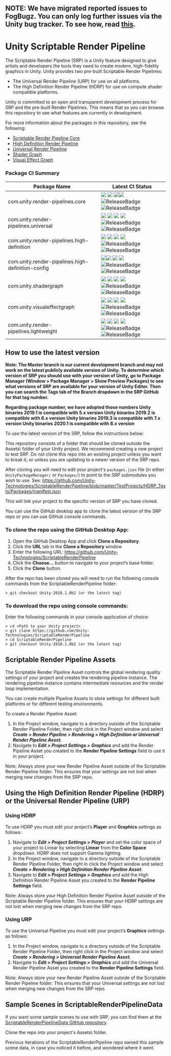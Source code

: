 ## NOTE: We have migrated reported issues to FogBugz. You can only log further issues via the Unity bug tracker. To see how, read [this](https://unity3d.com/unity/qa/bug-reporting).

# Unity Scriptable Render Pipeline
The Scriptable Render Pipeline (SRP) is a Unity feature designed to give artists and developers the tools they need to create modern, high-fidelity graphics in Unity. Unity provides two pre-built Scriptable Render Pipelines:

* The Universal Render Pipeline (URP) for use on all platforms.
* The High Definition Render Pipeline (HDRP) for use on compute shader compatible platforms.

Unity is committed to an open and transparent development process for SRP and the pre-built Render Pipelines. This means that so you can browse this repository to see what features are currently in development.

For more information about the packages in this repository, see the following:

* [Scriptable Render Pipeline Core](https://docs.unity3d.com/Packages/com.unity.render-pipelines.core@latest/index.html)
* [High Definition Render Pipeline](https://docs.unity3d.com/Packages/com.unity.render-pipelines.high-definition@latest/index.html)
* [Universal Render Pipeline](https://docs.unity3d.com/Packages/com.unity.render-pipelines.universal@latest/index.html)
* [Shader Graph](https://docs.unity3d.com/Packages/com.unity.shadergraph@latest/index.html)
* [Visual Effect Graph](https://docs.unity3d.com/Packages/com.unity.visualeffectgraph@latest/index.html)

### Package CI Summary

Package Name | Latest CI Status
------------ | ---------
com.unity.render-pipelines.core | [![](https://badge-proxy.cds.internal.unity3d.com/658ed6e2-cb73-4c17-909e-1c558e402f15)](https://badges.cds.internal.unity3d.com/packages/com.unity.render-pipelines.core/build-info?branch=7.x.x%2Frelease&testWorkflow=package-isolation) [![](https://badge-proxy.cds.internal.unity3d.com/d97b521a-469f-4c39-9176-efba794011d2)](https://badges.cds.internal.unity3d.com/packages/com.unity.render-pipelines.core/dependencies-info?branch=7.x.x%2Frelease&testWorkflow=updated-dependencies) [![](https://badge-proxy.cds.internal.unity3d.com/74b65e22-f1c3-4b3a-a6e9-6c1528314bc4)](https://badges.cds.internal.unity3d.com/packages/com.unity.render-pipelines.core/dependants-info)[![](https://badge-proxy.cds.internal.unity3d.com/ce5c4776-4467-468a-9251-ce9f232b3fdd)](https://badges.cds.internal.unity3d.com/packages/com.unity.render-pipelines.core/warnings-info?branch=7.x.x%2Frelease) ![ReleaseBadge](https://badge-proxy.cds.internal.unity3d.com/90be70c3-cd3c-4275-940c-8ca0262fb711) ![ReleaseBadge](https://badge-proxy.cds.internal.unity3d.com/73c999ed-fd64-4df1-a6b8-77df8cbfe50f)
com.unity.render-pipelines.universal | [![](https://badge-proxy.cds.internal.unity3d.com/83da995f-a4e5-46d7-8965-4dd38cc6d0a2)](https://badges.cds.internal.unity3d.com/packages/com.unity.render-pipelines.universal/build-info?branch=7.x.x%2Frelease&testWorkflow=package-isolation) [![](https://badge-proxy.cds.internal.unity3d.com/4758e59a-2dcb-40ee-8e41-6b779340a25b)](https://badges.cds.internal.unity3d.com/packages/com.unity.render-pipelines.universal/dependencies-info?branch=7.x.x%2Frelease&testWorkflow=updated-dependencies) [![](https://badge-proxy.cds.internal.unity3d.com/2eaeea22-a937-4476-ac4b-6071378be1ba)](https://badges.cds.internal.unity3d.com/packages/com.unity.render-pipelines.universal/dependants-info) [![](https://badge-proxy.cds.internal.unity3d.com/b15d41d5-df2b-4411-9413-7f8c8ea369be)](https://badges.cds.internal.unity3d.com/packages/com.unity.render-pipelines.universal/warnings-info?branch=7.x.x%2Frelease) ![ReleaseBadge](https://badge-proxy.cds.internal.unity3d.com/5a632a87-cc88-4414-be12-394dfeb934df) ![ReleaseBadge](https://badge-proxy.cds.internal.unity3d.com/28dfd57b-54d1-45ca-80d3-94d96dbbcfd0)
com.unity.render-pipelines.high-definition | [![](https://badge-proxy.cds.internal.unity3d.com/a8b1403f-68dd-4d9e-8198-39931007b1d2)](https://badges.cds.internal.unity3d.com/packages/com.unity.render-pipelines.high-definition/build-info?branch=7.x.x%2Frelease&testWorkflow=package-isolation) [![](https://badge-proxy.cds.internal.unity3d.com/1038f4d6-9ace-4e6e-aa5f-1793f222716d)](https://badges.cds.internal.unity3d.com/packages/com.unity.render-pipelines.high-definition/dependencies-info?branch=7.x.x%2Frelease&testWorkflow=updated-dependencies) [![](https://badge-proxy.cds.internal.unity3d.com/d3ed9e4b-d9c4-4401-b952-ed5808aafe44)](https://badges.cds.internal.unity3d.com/packages/com.unity.render-pipelines.high-definition/dependants-info) [![](https://badge-proxy.cds.internal.unity3d.com/7e6d655c-ce18-4546-8f2e-6ee85583f244)](https://badges.cds.internal.unity3d.com/packages/com.unity.render-pipelines.high-definition/warnings-info?branch=7.x.x%2Frelease) ![ReleaseBadge](https://badge-proxy.cds.internal.unity3d.com/b7d3bcae-9ad8-4375-a683-1b907828137f) ![ReleaseBadge](https://badge-proxy.cds.internal.unity3d.com/1ef3d7d0-cea1-4955-9276-e34c0952afbb)
com.unity.render-pipelines.high-definition-config | [![](https://badge-proxy.cds.internal.unity3d.com/25b27fae-b4c9-4ef9-84c2-8ca7f38c2262)](https://badges.cds.internal.unity3d.com/packages/com.unity.render-pipelines.high-definition-config/build-info?branch=7.x.x%2Frelease&testWorkflow=package-isolation)[![](https://badge-proxy.cds.internal.unity3d.com/2abd0987-57c9-41a4-bc89-04037fe17057)](https://badges.cds.internal.unity3d.com/packages/com.unity.render-pipelines.high-definition-config/dependencies-info?branch=7.x.x%2Frelease&testWorkflow=updated-dependencies) [![](https://badge-proxy.cds.internal.unity3d.com/ab12a6a1-17e5-478f-9916-7cfe77f2dbbb)](https://badges.cds.internal.unity3d.com/packages/com.unity.render-pipelines.high-definition-config/dependants-info) [![](https://badge-proxy.cds.internal.unity3d.com/b5ba525c-426a-4fa8-a783-e6b0001d430c)](https://badges.cds.internal.unity3d.com/packages/com.unity.render-pipelines.high-definition-config/warnings-info?branch=7.x.x%2Frelease) ![ReleaseBadge](https://badge-proxy.cds.internal.unity3d.com/59fd14b1-3fc2-49e4-bf24-950f1482323f) ![ReleaseBadge](https://badge-proxy.cds.internal.unity3d.com/d0fb96fc-6ff8-45a8-a317-ec19f30894cc)
com.unity.shadergraph | [![](https://badge-proxy.cds.internal.unity3d.com/5f2ebc29-a76f-40e3-8f2c-9b3f19e382ce)](https://badges.cds.internal.unity3d.com/packages/com.unity.shadergraph/build-info?branch=7.x.x%2Frelease&testWorkflow=package-isolation) [![](https://badge-proxy.cds.internal.unity3d.com/f20fc57c-45d3-4990-8f1f-d311c79c0824)](https://badges.cds.internal.unity3d.com/packages/com.unity.shadergraph/dependencies-info?branch=7.x.x%2Frelease&testWorkflow=updated-dependencies) [![](https://badge-proxy.cds.internal.unity3d.com/7e1ee3c6-0477-4076-a2af-3376ead10421)](https://badges.cds.internal.unity3d.com/packages/com.unity.shadergraph/dependants-info) [![](https://badge-proxy.cds.internal.unity3d.com/dc92bffa-83bc-49af-b432-eaf1376b8935)](https://badges.cds.internal.unity3d.com/packages/com.unity.shadergraph/warnings-info?branch=7.x.x%2Frelease) ![ReleaseBadge](https://badge-proxy.cds.internal.unity3d.com/e2171d56-50c8-4803-964c-a63dcc728355) ![ReleaseBadge](https://badge-proxy.cds.internal.unity3d.com/30fe71f1-5838-4bf9-84eb-26a42320e4a2)
com.unity.visualeffectgraph | [![](https://badge-proxy.cds.internal.unity3d.com/bbc6e3c6-5113-451d-bab1-71c2f14ae9ef)](https://badges.cds.internal.unity3d.com/packages/com.unity.visualeffectgraph/build-info?branch=7.x.x%2Frelease&testWorkflow=package-isolation) [![](https://badge-proxy.cds.internal.unity3d.com/77e84168-aec9-44d6-94ce-c9404d3aebcc)](https://badges.cds.internal.unity3d.com/packages/com.unity.visualeffectgraph/dependencies-info?branch=7.x.x%2Frelease&testWorkflow=updated-dependencies) [![](https://badge-proxy.cds.internal.unity3d.com/c10f50c2-2a79-4d0a-a763-54dcb40d027f)](https://badges.cds.internal.unity3d.com/packages/com.unity.visualeffectgraph/dependants-info) [![](https://badge-proxy.cds.internal.unity3d.com/82a3dcaa-f077-43ed-9573-6b19327024ec)](https://badges.cds.internal.unity3d.com/packages/com.unity.visualeffectgraph/warnings-info?branch=7.x.x%2Frelease) ![ReleaseBadge](https://badge-proxy.cds.internal.unity3d.com/59b6ec9b-c477-4767-82ba-d2390e70cede) ![ReleaseBadge](https://badge-proxy.cds.internal.unity3d.com/ae2fb4f5-43dc-4ad2-8c94-7190dbcdc132)
com.unity.render-pipelines.lightweight | [![](https://badge-proxy.cds.internal.unity3d.com/9e82bdfb-323e-4053-857d-53ae40105738)](https://badges.cds.internal.unity3d.com/packages/com.unity.render-pipelines.lightweight/build-info?branch=7.x.x%2Frelease&testWorkflow=package-isolation) [![](https://badge-proxy.cds.internal.unity3d.com/c9df9d2b-7132-405a-8437-f89a74192067)](https://badges.cds.internal.unity3d.com/packages/com.unity.render-pipelines.lightweight/dependencies-info?branch=7.x.x%2Frelease&testWorkflow=updated-dependencies) [![](https://badge-proxy.cds.internal.unity3d.com/7e4aae95-2a9a-471c-a5f8-e8faf3675454)](https://badges.cds.internal.unity3d.com/packages/com.unity.render-pipelines.lightweight/dependants-info) [![](https://badge-proxy.cds.internal.unity3d.com/af483d19-8862-4ccf-ae50-48f1605cce3e)](https://badges.cds.internal.unity3d.com/packages/com.unity.render-pipelines.lightweight/warnings-info?branch=7.x.x%2Frelease) ![ReleaseBadge](https://badge-proxy.cds.internal.unity3d.com/679931b4-d19f-4788-90af-be45f40f3a11) ![ReleaseBadge](https://badge-proxy.cds.internal.unity3d.com/a11f872a-60e4-4a16-a3f7-4ac888bcd879)


## How to use the latest version
__Note: The Master branch is our current development branch and may not work on the latest publicly available version of Unity. To determine which version of SRP you should use with your version of Unity, go to Package Manager (Window > Package Manager > Show Preview Packages) to see what versions of SRP are available for your version of Unity Editor. Then you can search the Tags tab of the Branch dropdown in the SRP GitHub for that tag number.__

__Regarding package number, we have adopted those numbers
Unity binaries 2019.1 is compatible with 5.x version
Unity binaries 2019.2 is compatible with 6.x version
Unity binaries 2019.3 is compatible with 7.x version
Unity binaries 2020.1 is compatible with 8.x version__

To use the latest version of the SRP, follow the instructions below:

This repository consists of a folder that should be cloned outside the Assets\ folder of your Unity project. We recommend creating a new project to test SRP. Do not clone this repo into an existing project unless you want to break it, or unless you are updating to a newer version of the SRP repo.

After cloning you will need to edit your project's `packages.json` file (in either `UnityPackageManager/` or `Packages/`) to point to the SRP submodules you wish to use. See: https://github.com/Unity-Technologies/ScriptableRenderPipeline/blob/master/TestProjects/HDRP_Tests/Packages/manifest.json

This will link your project to the specific version of SRP you have cloned.

You can use the GitHub desktop app to clone the latest version of the SRP repo or you can use GitHub console commands.

### To clone the repo using the GitHub Desktop App:
1. Open the GitHub Desktop App and click __Clone a Repository__.
2. Click the __URL__ tab in the __Clone a Repository__ window
3. Enter the following URL: https://github.com/Unity-Technologies/ScriptableRenderPipeline
4. Click the __Choose…__ button to navigate to your project’s base folder.
5. Click the __Clone__ button.

After the repo has been cloned you will need to run the following console commands from the ScriptableRenderPipeline folder:

```
> git checkout Unity-2018.1.0b2 (or the latest tag)
```
### To download the repo using console commands:
Enter the following commands in your console application of choice:  

```
> cd <Path to your Unity project>
> git clone https://github.com/Unity-Technologies/ScriptableRenderPipeline
> cd ScriptableRenderPipeline
> git checkout Unity-2018.1.0b2 (or the latest tag)
```
## Scriptable Render Pipeline Assets
The Scriptable Render Pipeline Asset controls the global rendering quality settings of your project and creates the rendering pipeline instance. The rendering pipeline instance contains intermediate resources and the render loop implementation.

You can create multiple Pipeline Assets to store settings for different built platforms or for different testing environments. 

To create a Render Pipeline Asset: 

1. In the Project window, navigate to a directory outside of the Scriptable Render Pipeline Folder, then right click in the Project window and select ___Create > Render Pipeline > Rendering > High Definition or Universal Render Pipeline Asset.___
2. Navigate to ___Edit > Project Settings > Graphics___ and add the Render Pipeline Asset you created to the __Render Pipeline Settings__ field to use it in your project. 

Note: Always store your new Render Pipeline Asset outside of the Scriptable Render Pipeline folder. This ensures that your settings are not lost when merging new changes from the SRP repo.


## Using the High Definition Render Pipeline (HDRP) or the Universal Render Pipeline (URP)

### Using HDRP

To use HDRP you must edit your project’s __Player__ and __Graphics__ settings as follows:

1. Navigate to ___Edit > Project Settings > Player___ and set the color space of your project to Linear by selecting __Linear__ from the __Color Space__ dropdown. HDRP does not support Gamma lighting.
2. In the Project window, navigate to a directory outside of the Scriptable Render Pipeline Folder, then right in click the Project window and select ___Create >  Rendering > High Definition Render Pipeline Asset.___
3. Navigate to ___Edit > Project Settings > Graphics___ and add the High Definition Render Pipeline Asset you created to the __Render Pipeline Settings__ field.

Note: Always store your High Definition Render Pipeline Asset outside of the Scriptable Render Pipeline folder. This ensures that your HDRP settings are not lost when merging new changes from the SRP repo.

### Using URP
To use the Universal Pipeline you must edit your project’s __Graphics__ settings as follows:

1. In the Project window, navigate to a directory outside of the Scriptable Render Pipeline Folder, then right click in the Project window and select ___Create > Rendering > Universal Render Pipeline Asset.___
2. Navigate to ___Edit > Project Settings > Graphics___ and add the Universal Render Pipeline Asset you created to the __Render Pipeline Settings__ field.

Note: Always store your new Render Pipeline Asset outside of the Scriptable Render Pipeline folder. This ensures that your Universal settings are not lost when merging new changes from the SRP repo.

## Sample Scenes in ScriptableRenderPipelineData

If you want some sample scenes to use with SRP, you can find them at the [ScriptableRenderPipelineData GitHub repository](https://github.com/Unity-Technologies/ScriptableRenderPipelineData).

Clone the repo into your project's Assets\ folder.

Previous iterations of the ScriptableRenderPipeline repo owned this sample scene data, in case you noticed it before, and wondered where it went.
